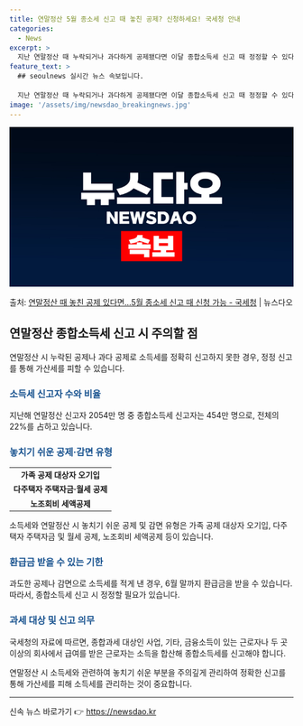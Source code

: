 ```yaml
---
title: 연말정산 5월 종소세 신고 때 놓친 공제? 신청하세요! 국세청 안내
categories:
  - News
excerpt: >
  지난 연말정산 때 누락되거나 과다하게 공제됐다면 이달 종합소득세 신고 때 정정할 수 있다. 7일 국세청에 따…
feature_text: >
  ## seoulnews 실시간 뉴스 속보입니다.

  지난 연말정산 때 누락되거나 과다하게 공제됐다면 이달 종합소득세 신고 때 정정할 수 있다. 7일 국세청에 따…
image: '/assets/img/newsdao_breakingnews.jpg'
---
```


![뉴스다오 속보](/assets/img/newsdao_breakingnews.jpg)

<p>출처: <a href="https://newsdao.kr/3738" rel="dofollow">연말정산 때 놓친 공제 있다면…5월 종소세 신고 때 신청 가능 - 국세청</a> | 뉴스다오</p>

<h2 data-ke-size="size26">연말정산 종합소득세 신고 시 주의할 점</h2>
<p data-ke-size="size16">연말정산 시 누락된 공제나 과다 공제로 소득세를 정확히 신고하지 못한 경우, 정정 신고를 통해 가산세를 피할 수 있습니다.</p>

<h3><b><span style="color: #1a5490;">소득세 신고자 수와 비율</span></b></h3>
<p data-ke-size="size16">지난해 연말정산 신고자 2054만 명 중 종합소득세 신고자는 454만 명으로, 전체의 22%를 占하고 있습니다.</p>

<h3><b><span style="color: #1a5490;">놓치기 쉬운 공제·감면 유형</span></b></h3>
<table>
  <tr>
    <td style="text-align: center; height: 17px;"><b>가족 공제 대상자 오기입</b></td>
  </tr>
  <tr>
    <td style="text-align: center; height: 17px;"><b>다주택자 주택자금·월세 공제</b></td>
  </tr>
  <tr>
    <td style="text-align: center; height: 17px;"><b>노조회비 세액공제</b></td>
  </tr>
</table>
<p data-ke-size="size16">소득세와 연말정산 시 놓치기 쉬운 공제 및 감면 유형은 가족 공제 대상자 오기입, 다주택자 주택자금 및 월세 공제, 노조회비 세액공제 등이 있습니다.</p>

<h3><b><span style="color: #1a5490;">환급금 받을 수 있는 기한</span></b></h3>
<p data-ke-size="size16">과도한 공제나 감면으로 소득세를 적게 낸 경우, 6월 말까지 환급금을 받을 수 있습니다. 따라서, 종합소득세 신고 시 정정할 필요가 있습니다.</p>

<h3><b><span style="color: #1a5490;">과세 대상 및 신고 의무</span></b></h3>
<p data-ke-size="size16">국세청의 자료에 따르면, 종합과세 대상인 사업, 기타, 금융소득이 있는 근로자나 두 곳 이상의 회사에서 급여를 받은 근로자는 소득을 합산해 종합소득세를 신고해야 합니다.</p>

<p data-ke-size="size16">연말정산 시 소득세와 관련하여 놓치기 쉬운 부분을 주의깊게 관리하여 정확한 신고를 통해 가산세를 피해 소득세를 관리하는 것이 중요합니다.</p>

<hr>

<p data-ke-size="size16"></p> 

신속 뉴스 바로가기 👉 <a href="https://newsdao.kr" rel="dofollow">https://newsdao.kr</a>


